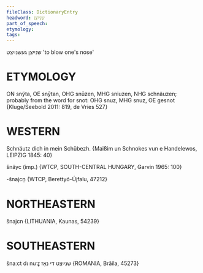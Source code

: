 ```yaml
---
fileClass: DictionaryEntry
headword: שנײַצן
part_of_speech: 
etymology: 
tags: 
---
```

שנײַצן
געשנײַצט
'to blow one's nose'

ETYMOLOGY
===========
ON snýta, OE snȳtan, OHG snūzen, MHG sniuzen, NHG schnäuzen; probably from the word for snot: OHG snuz, MHG snuz, OE gesnot
{Kluge/Seebold 2011: 819, de Vries 527}

WESTERN
========

Schnäutz dich in mein Schübezh.
{Maißim un Schnokes vun e Handelewos, LEIPZIG 1845: 40}

šnäyc (imp.) {WTCP, SOUTH-CENTRAL HUNGARY, Garvin 1965: 100}

-šnajcn̩ {WTCP, Berettyó-Újfalu, 47212}

NORTHEASTERN
==============

šnajcn {LITHUANIA, Kaunas, 54239}

SOUTHEASTERN
==============

šnaːct dɩ nuˑz̥ שנײַצט די נאָז {ROMANIA, Brăila, 45273}
